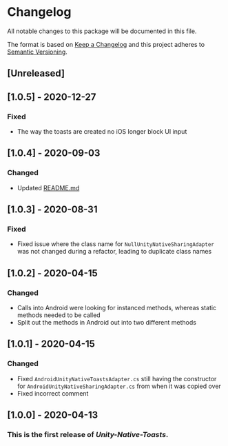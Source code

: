 # Changelog
All notable changes to this package will be documented in this file.

The format is based on [Keep a Changelog](http://keepachangelog.com/en/1.0.0/)
and this project adheres to [Semantic Versioning](http://semver.org/spec/v2.0.0.html).

## [Unreleased]

## [1.0.5] - 2020-12-27
### Fixed
- The way the toasts are created no iOS longer block UI input

## [1.0.4] - 2020-09-03
### Changed
- Updated [README.md](README.md)

## [1.0.3] - 2020-08-31
### Fixed
- Fixed issue where the class name for `NullUnityNativeSharingAdapter` was not changed during a refactor, leading to duplicate class names

## [1.0.2] - 2020-04-15
### Changed
- Calls into Android were looking for instanced methods, whereas static methods needed to be called
- Split out the methods in Android out into two different methods

## [1.0.1] - 2020-04-15
### Changed
- Fixed `AndroidUnityNativeToastsAdapter.cs` still having the constructor for `AndroidUnityNativeSharingAdapter.cs` from when it was copied over 
- Fixed incorrect comment

## [1.0.0] - 2020-04-13
### This is the first release of *Unity-Native-Toasts*.
